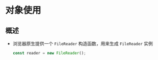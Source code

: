# 对象使用

## 概述

*   浏览器原生提供一个 `FileReader` 构造函数，用来生成 `FileReader` 实例

    ```javascript
    const reader = new FileReader();
    ```
